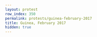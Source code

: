 ```yaml
---
layout: protest
row_index: 350
permalink: protests/guinea-february-2017
title: Guinea, February 2017
hidden: true
---
```


